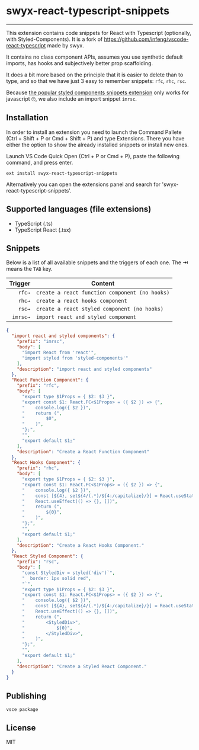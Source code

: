 # swyx-react-typescript-snippets

---

This extension contains code snippets for React with Typescript (optionally, with Styled-Components). It is a fork of https://github.com/infeng/vscode-react-typescript made by swyx.

It contains no class component APIs, assumes you use synthetic default imports, has hooks and subjectively better prop scaffolding.

It does a bit more based on the principle that it is easier to delete than to type, and so that we have just 3 easy to remember snippets: `rfc`, `rhc`, `rsc`.

Because [the popular styled components snippets extension](https://github.com/lXSPandora/vscode-styled-components-snippets) only works for javascript 🙄, we also include an import snippet `imrsc`.

## Installation

In order to install an extension you need to launch the Command Pallete (Ctrl + Shift + P or Cmd + Shift + P) and type Extensions.
There you have either the option to show the already installed snippets or install new ones.

Launch VS Code Quick Open (Ctrl + P or Cmd + P), paste the following command, and press enter.

`ext install swyx-react-typescript-snippets`

Alternatively you can open the extensions panel and search for 'swyx-react-typescript-snippets'.

## Supported languages (file extensions)

- TypeScript (.ts)
- TypeScript React (.tsx)

## Snippets

Below is a list of all available snippets and the triggers of each one. The **⇥** means the `TAB` key.

|  Trigger | Content                                        |
| -------: | ---------------------------------------------- |
|   `rfc→` | `create a react function component (no hooks)` |
|   `rhc→` | `create a react hooks component`               |
|   `rsc→` | `create a react styled component (no hooks)`   |
| `imrsc→` | `import react and styled component`            |

```json
{
  "import react and styled components": {
    "prefix": "imrsc",
    "body": [
      "import React from 'react'",
      "import styled from 'styled-components'"
    ],
    "description": "import react and styled components"
  },
  "React Function Component": {
    "prefix": "rfc",
    "body": [
      "export type $1Props = { $2: $3 }",
      "export const $1: React.FC<$1Props> = ({ $2 }) => {",
      "    console.log({ $2 })",
      "    return (",
      "        $0",
      "    )",
      "};",
      "",
      "export default $1;"
    ],
    "description": "Create a React Function Component"
  },
  "React Hooks Component": {
    "prefix": "rhc",
    "body": [
      "export type $1Props = { $2: $3 }",
      "export const $1: React.FC<$1Props> = ({ $2 }) => {",
      "    console.log({ $2 })",
      "    const [${4}, set${4/(.*)/${4:/capitalize}/}] = React.useState($5);",
      "    React.useEffect(() => {}, [])",
      "    return (",
      "        ${0}",
      "    )",
      "};",
      "",
      "export default $1;"
    ],
    "description": "Create a React Hooks Component."
  },
  "React Styled Component": {
    "prefix": "rsc",
    "body": [
      "const StyledDiv = styled('div')`",
      "  border: 1px solid red",
      "`",
      "export type $1Props = { $2: $3 }",
      "export const $1: React.FC<$1Props> = ({ $2 }) => {",
      "    console.log({ $2 })",
      "    const [${4}, set${4/(.*)/${4:/capitalize}/}] = React.useState($5);",
      "    React.useEffect(() => {}, [])",
      "    return (",
      "        <StyledDiv>",
      "            ${0}",
      "        </StyledDiv>",
      "    )",
      "};",
      "",
      "export default $1;"
    ],
    "description": "Create a Styled React Component."
  }
}
```

## Publishing

`vsce package`

## License

MIT
